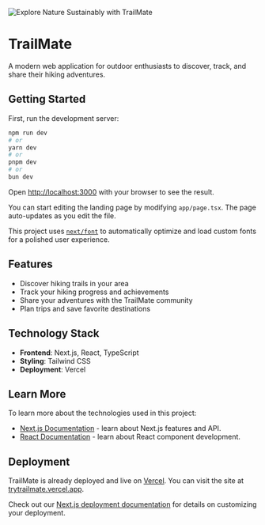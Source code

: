 ![Explore Nature Sustainably with TrailMate](cover-image.jpg)

# TrailMate

A modern web application for outdoor enthusiasts to discover, track, and share their hiking adventures.

## Getting Started

First, run the development server:

```bash
npm run dev
# or
yarn dev
# or
pnpm dev
# or
bun dev
```

Open [http://localhost:3000](http://localhost:3000) with your browser to see the result.

You can start editing the landing page by modifying `app/page.tsx`. The page auto-updates as you edit the file.

This project uses [`next/font`](https://nextjs.org/docs/app/building-your-application/optimizing/fonts) to automatically optimize and load custom fonts for a polished user experience.

## Features

- Discover hiking trails in your area
- Track your hiking progress and achievements
- Share your adventures with the TrailMate community
- Plan trips and save favorite destinations

## Technology Stack

- **Frontend**: Next.js, React, TypeScript
- **Styling**: Tailwind CSS
- **Deployment**: Vercel

## Learn More

To learn more about the technologies used in this project:

- [Next.js Documentation](https://nextjs.org/docs) - learn about Next.js features and API.
- [React Documentation](https://reactjs.org/) - learn about React component development.

## Deployment

TrailMate is already deployed and live on [Vercel](https://vercel.com). You can visit the site at [trytrailmate.vercel.app](https://trytrailmate.vercel.app).

Check out our [Next.js deployment documentation](https://nextjs.org/docs/app/building-your-application/deploying) for details on customizing your deployment.
